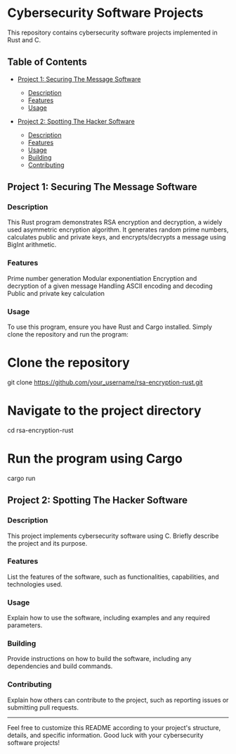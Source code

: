 
# Cybersecurity Software Projects

This repository contains cybersecurity software projects implemented in Rust and C.

## Table of Contents

- [Project 1: Securing The Message Software](#project-1-securing-the-message-software)
  - [Description](#description)
  - [Features](#features)
  - [Usage](#usage)

- [Project 2: Spotting The Hacker Software](#project-2-spotting-the-hacker-software)
  - [Description](#description-1)
  - [Features](#features-1)
  - [Usage](#usage-1)
  - [Building](#building-1)
  - [Contributing](#contributing-1)

## Project 1: Securing The Message Software

### Description

This Rust program demonstrates RSA encryption and decryption, a widely used asymmetric encryption algorithm. 
It generates random prime numbers, calculates public and private keys, and encrypts/decrypts a message using BigInt arithmetic.


### Features

Prime number generation
Modular exponentiation
Encryption and decryption of a given message
Handling ASCII encoding and decoding
Public and private key calculation

### Usage

To use this program, ensure you have Rust and Cargo installed. Simply clone the repository and run the program:

  # Clone the repository
  git clone https://github.com/your_username/rsa-encryption-rust.git
  
  # Navigate to the project directory
  cd rsa-encryption-rust
  
  # Run the program using Cargo
  cargo run



## Project 2: Spotting The Hacker Software

### Description

This project implements cybersecurity software using C. Briefly describe the project and its purpose.

### Features

List the features of the software, such as functionalities, capabilities, and technologies used.

### Usage

Explain how to use the software, including examples and any required parameters.

### Building

Provide instructions on how to build the software, including any dependencies and build commands.

### Contributing

Explain how others can contribute to the project, such as reporting issues or submitting pull requests.



---

Feel free to customize this README according to your project's structure, details, and specific information. Good luck with your cybersecurity software projects!


